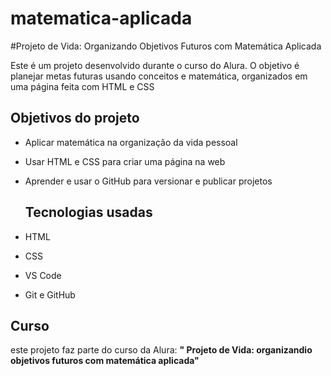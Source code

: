 # matematica-aplicada
#Projeto de Vida: Organizando Objetivos Futuros com Matemática Aplicada

Este é um projeto desenvolvido  durante o curso do Alura.
O objetivo é planejar metas futuras usando conceitos e matemática, organizados em uma página feita com HTML e CSS

## Objetivos do projeto
- Aplicar matemática na organização da vida pessoal
- Usar HTML e CSS para criar uma página na web
- Aprender e usar o GitHub para versionar e publicar projetos

  ## Tecnologias usadas
-  HTML
-  CSS
-  VS Code
-  Git e GitHub

  ## Curso 
  este projeto faz parte do curso da Alura: 
**" Projeto de Vida: organizandio objetivos  futuros com matemática aplicada"**
